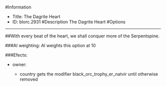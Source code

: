 #Information
 - Title: The Dagrite Heart
 - ID: blorc.2931
#Description
The Dagrite Heart
#Options

___
##With every beat of the heart, we shall conquer more of the Serpentspine.

###AI weighting:
AI weights this option at 10


###Efects:<ul><li>owner:</li><ul><li>country gets the modifier black_orc_trophy_er_natvir until otherwise removed</li></ul></ul>
